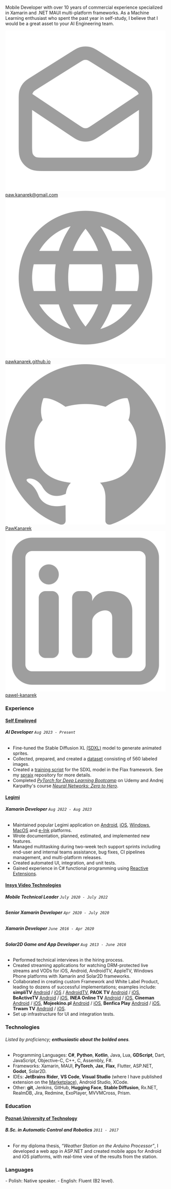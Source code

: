 Mobile Developer with over 10 years of commercial experience specialized in Xamarin and .NET MAUI multi-platform frameworks. As a Machine Learning enthusiast who spent the past year in self-study, I believe that I would be a great asset to your AI Engineering team.

 <div class="contact">
    <a href="mailto:paw.kanarek@gmail.com">
        <img class="svg-icon" src="/assets/icons/mail.svg" alt="mail to">paw.kanarek@gmail.com
    </a>
    <a href="https://pawkanarek.github.io/">
        <img class="svg-icon" src="/assets/icons/site.svg" alt="site">pawkanarek.github.io
    </a>
    <a href="https://github.com/PawKanarek">
        <img class="svg-icon" src="/assets/icons/github.svg" alt="github">PawKanarek
    </a>
    <a href="https://www.linkedin.com/in/pawel-kanarek/">
        <img class="svg-icon" src="/assets/icons/linkedin.svg" alt="linkedin">pawel-kanarek
    </a>
</div>


### Experience

#### [Self Employed](https://github.com/PawKanarek)
###### __AI Developer__ `Aug 2023 - Present`
<div class="div-space"></div>

- Fine-tuned the Stable Diffusion XL [(SDXL)](https://huggingface.co/pawkanarek/spraix_sdxl_best_96_32) model to generate animated sprites. 
- Collected, prepared, and created a [dataset](https://huggingface.co/datasets/pawkanarek/spraix_1024) consisting of 560 labeled images. 
- Created a [training script](https://github.com/PawKanarek/spraix/blob/48d8c209a359622e6db56e6d555667ac466dc952/train_text_to_image_flax_sdxl.py) for the SDXL model in the Flax framework. See my [spraix](https://github.com/PawKanarek/spraix) repository for more details.
- Completed _[PyTorch for Deep Learning Bootcamp](https://www.udemy.com/certificate/UC-2818173f-752c-4306-91ea-5f916853c894/)_ on Udemy and Andrej Karpathy's course _[Neural Networks: Zero to Hero](https://www.youtube.com/watch?v=VMj-3S1tku0&list=PLAqhIrjkxbuWI23v9cThsA9GvCAUhRvKZ)_.


#### [Legimi](https://www.legimi.pl/)
###### __Xamarin Developer__ `Aug 2022 - Aug 2023` 
<div class="div-space"></div>

- Maintained popular Legimi application on [Android](https://play.google.com/store/apps/details?id=legimi.android.main&hl=en), [iOS](https://apps.apple.com/pl/app/legimi-ebooks-and-audiobooks/id563888611), [Windows](https://www.legimi.pl/pobierz-legimi/), [MacOS](https://www.legimi.pl/pobierz-legimi/) and [e-Ink](https://www.legimi.pl/pobierz-legimi/) platforms.
- Wrote documentation, planned, estimated, and implemented new features.
- Managed multitasking during two-week tech support sprints including end-user and internal teams assistance, bug fixes, CI pipelines management, and multi-platform releases.
- Created automated UI, integration, and unit tests.
- Gained experience in C# functional programming using [Reactive Extensions](https://github.com/dotnet/reactive).

#### [Insys Video Technologies](https://insysvideotechnologies.com/)
###### __Mobile Technical Leader__ `July 2020 - July 2022`
###### __Senior Xamarin Developer__ `Apr 2020 - July 2020`
###### __Xamarin Developer__ `June 2016 - Apr 2020`
###### __Solar2D Game and App Developer__ `Aug 2013 - June 2016`
<div class="div-space"></div>

- Performed technical interviews in the hiring process.
- Created streaming applications for watching DRM-protected live streams and VODs for iOS, Android, AndroidTV, AppleTV, Windows Phone platforms with Xamarin and Solar2D frameworks.
- Collaborated in creating custom Framework and White Label Product, leading to dozens of successful implementations; examples include:  __simpliTV__ [Android](https://play.google.com/store/apps/details?id=at.simplitv.ott&hl=en&gl=US) / [iOS](https://apps.apple.com/at/app/simplitv-tv-streaming-app/id1250009902) / [AndroidTV](https://play.google.com/store/apps/details?id=at.simplitv.ott.androidtv&hl=pl), __PAOK TV__ [Android](https://play.google.com/store/apps/details?id=gr.paokfc.ott&hl=en&gl=US) / [iOS](https://apps.apple.com/gr/app/paok-tv/id1505963460), __BeActiveTV__ [Android](https://play.google.com/store/apps/details?id=pl.beactive.app&hl=en&gl=US) / [iOS](https://apps.apple.com/pl/app/beactivetv-pl/id1549817661?l=pl), __INEA Online TV__ [Android](https://play.google.com/store/apps/details?id=pl.inea.onlinetv&hl=pl) / [iOS](https://apps.apple.com/pl/app/inea-online-tv/id808106965), __Cineman__ [Android](https://play.google.com/store/apps/details?id=pl.cineman.app&hl=pl) / [iOS](https://apps.apple.com/pl/app/cineman/id1457949997), __Mojeekino.pl__ [Android](https://play.google.com/store/apps/details?id=pl.mojeekino&hl=pl) / [iOS](https://apps.apple.com/pl/app/moje-ekino/id1513916921), __Benfica Play__ [Android](https://play.google.com/store/apps/details?id=pt.benficaplay.ott&hl=en&gl=US) / [iOS](https://apps.apple.com/pl/app/benfica-play/id1489174646), __Trwam TV__ [Android](https://play.google.com/store/apps/details?id=pl.insys.trwamtv&hl=en) / [iOS](https://apps.apple.com/pl/app/trwam-tv/id1067334183?l=pl). 
- Set up infrastructure for UI and integration tests.

### Technologies
###### Listed by proficiency; __enthusiastic about the bolded ones__.
<div class="div-space"></div>

- Programming Languages: __C#__, __Python__, __Kotlin__, Java, Lua, __GDScript__, Dart, JavaScript, Objective-C, C++, C, Assembly, F#.
- Frameworks:  Xamarin, MAUI, __PyTorch__, __Jax__, __Flax__, Flutter, ASP.NET, __Godot__, Solar2D.
- IDEs: __JetBrains Rider__, __VS Code__, __Visual Studio__ (where I have published extension on the [Marketplace](https://marketplace.visualstudio.com/items?itemName=PawKanarek.v1)), Android Studio, XCode.
- Other: __git__, Jenkins, GitHub, __Hugging Face__, __Stable Diffusion__, Rx.NET, RealmDB, Jira, Redmine, ExoPlayer, MVVMCross, Prism.

### Education

#### [Poznań University of Technology](https://www.put.poznan.pl/en)
###### __B.Sc. in Automatic Control and Robotics__ `2011 - 2017`
<div class="div-space"></div>

- For my diploma thesis, _“Weather Station on the Arduino Processor”_, I developed a web app in ASP.NET and created mobile apps for Android and iOS platforms, with real-time view of the results from the station.

### Languages
<div class="div-space"></div>
- Polish: Native speaker.
- English: Fluent (B2 level).